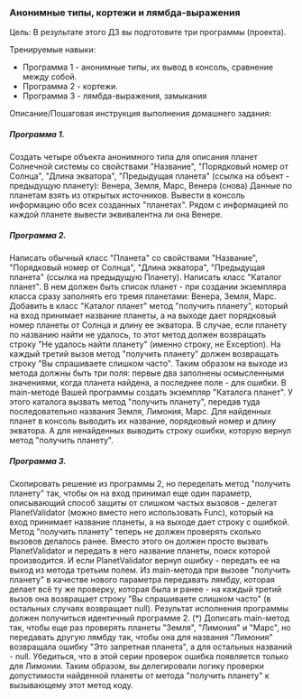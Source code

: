 <h3>Анонимные типы, кортежи и лямбда-выражения</h3>

Цель:
В результате этого ДЗ вы подготовите три программы (проекта).
<div>
Тренируемые навыки:
</div>

  
<div>
<ul>
<li>Программа 1 - анонимные типы, их вывод в консоль, сравнение между собой.</li>
<li>Программа 2 - кортежи.</li>
<li>Программа 3 - лямбда-выражения, замыкания</li>
</ul>
</div>

Описание/Пошаговая инструкция выполнения домашнего задания:

<h5>Программа 1.</h5>
Создать четыре объекта анонимного типа для описания планет Солнечной системы со свойствами "Название", "Порядковый номер от Солнца", "Длина экватора", "Предыдущая планета" (ссылка на объект - предыдущую планету): Венера, Земля, Марс, Венера (снова)
Данные по планетам взять из открытых источников.
Вывести в консоль информацию обо всех созданных "планетах". Рядом с информацией по каждой планете вывести эквивалентна ли она Венере.

<h5>Программа 2.</h5>

Написать обычный класс "Планета" со свойствами "Название", "Порядковый номер от Солнца", "Длина экватора", "Предыдущая планета" (ссылка на предыдущую Планету).
Написать класс "Каталог планет". В нем должен быть список планет - при создании экземпляра класса сразу заполнять его тремя планетами: Венера, Земля, Марс.
Добавить в класс "Каталог планет" метод "получить планету", который на вход принимает название планеты, а на выходе дает порядковый номер планеты от Солнца и длину ее экватора. В случае, если планету по названию найти не удалось, то этот метод должен возвращать строку "Не удалось найти планету" (именно строку, не Exception). На каждый третий вызов метод "получить планету" должен возвращать строку "Вы спрашиваете слишком часто". Таким образом на выходе из метода должны быть три поля: первые два заполнены осмысленными значениями, когда планета найдена, а последнее поле - для ошибки.
В main-методе Вашей программы создать экземпляр "Каталога планет". У этого каталога вызвать метод "получить планету", передав туда последовательно названия Земля, Лимония, Марс. Для найденных планет в консоль выводить их название, порядковый номер и длину экватора. А для ненайденных выводить строку ошибки, которую вернул метод "получить планету".

<h5>Программа 3.</h5>


Скопировать решение из программы 2, но переделать метод "получить планету" так, чтобы он на вход принимал еще один параметр, описывающий способ защиты от слишком частых вызовов - делегат PlanetValidator (можно вместо него использовать Func), который на вход принимает название планеты, а на выходе дает строку с ошибкой. Метод "получить планету" теперь не должен проверять сколько вызовов делалось ранее. Вместо этого он должен просто вызвать PlanetValidator и передать в него название планеты, поиск которой производится. И если PlanetValidator вернул ошибку - передать ее на выход из метода третьим полем.
Из main-метода при вызове "получить планету" в качестве нового параметра передавать лямбду, которая делает всё ту же проверку, которая была и ранее - на каждый третий вызов она возвращает строку "Вы спрашиваете слишком часто" (в остальных случаях возвращает null). Результат исполнения программы должен получиться идентичный программе 2.
(*) Дописать main-метод так, чтобы еще раз проверять планеты "Земля", "Лимония" и "Марс", но передавать другую лямбду так, чтобы она для названия "Лимония" возвращала ошибку "Это запретная планета", а для остальных названий - null. Убедиться, что в этой серии проверок ошибка появляется только для Лимонии.
Таким образом, вы делегировали логику проверки допустимости найденной планеты от метода "получить планету" к вызывающему этот метод коду.

